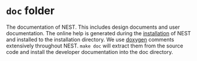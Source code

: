 # `doc` folder

The documentation of NEST. This includes design documents and user documentation. The online help is generated during the [installation][install] of NEST and installed to the installation directory. We use [doxygen][doxygen] comments extensively throughout NEST. `make doc` will extract them from the source code and install the developer documentation into the doc directory.

[install]: http://nestwwwdev.inm.kfa-juelich.de/nest-simulator/installation-2/ "Installation documentation"
[doxygen]: http://doxygen.org/ "doxygen Homepage"
